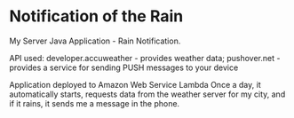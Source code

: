 # Notification of the Rain
My Server Java Application - Rain Notification.

API used:
  developer.accuweather - provides weather data;
  pushover.net - provides a service for sending PUSH messages to your device

Application deployed to Amazon Web Service Lambda
Once a day, it automatically starts, requests data from the weather server for my city, and if it rains, it sends me a message in the phone.

